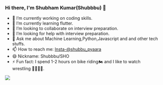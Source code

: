 ### Hi there, I'm Shubham Kumar(Shubbbu) 👋

- 🔭 I’m currently working on coding skills.
- 🌱 I’m currently learning flutter.
- 👯 I’m looking to collaborate on interview preparation.
- 🤔 I’m looking for help with interview preparation.
- 💬 Ask me about Machine Learning,Python,Javascript and and other tech stuffs.
- 📫 How to reach me: [Insta-@shubbu_pyaara](https://www.instagram.com/shubbu_pyaara/)
- 😄 Nickname: Shubbbu/SHO
- ⚡ Fun fact: I spend 1-2 hours on bike riding🏍️ and I like to watch wrestling 🤜✊🤛👊.

<img src="https://github-readme-stats.vercel.app/api?username=Shubbbu&&show_icons=true&title_color=ffffff&icon_color=bb2acf&text_color=daf7dc&bg_color=151515">
